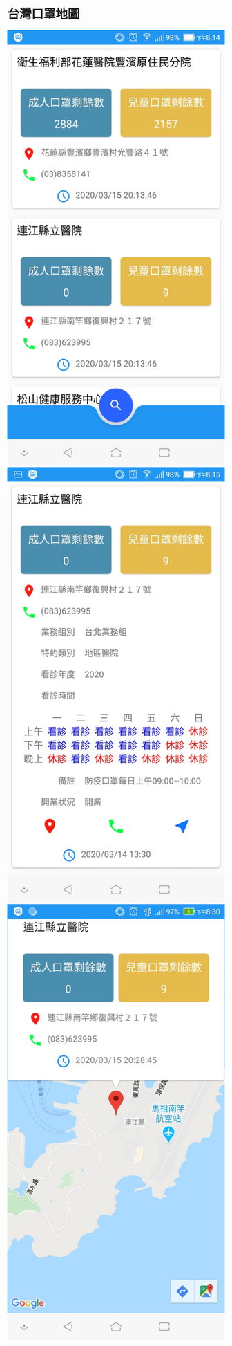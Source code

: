# 台灣口罩地圖

![img1](https://github.com/wade-project-code/FaceMaskAPP/blob/master/img/1.jpg)
![img2](https://github.com/wade-project-code/FaceMaskAPP/blob/master/img/2.jpg)
![img3](https://github.com/wade-project-code/FaceMaskAPP/blob/master/img/3.jpg)
